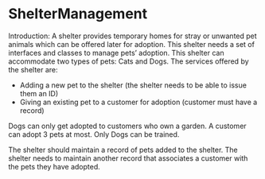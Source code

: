 # ShelterManagement

Introduction: 
A shelter provides temporary homes for stray or unwanted pet animals which can be offered later for adoption. This shelter needs a set of interfaces and classes to manage pets’ adoption. This shelter can accommodate two types of pets: Cats and Dogs. The services offered by the shelter are:
- Adding a new pet to the shelter (the shelter needs to be able to issue them an ID)
- Giving an existing pet to a customer for adoption (customer must have a record)

Dogs can only get adopted to customers who own a garden. A customer can adopt 3 pets at most. Only Dogs can be trained.

The shelter should maintain a record of pets added to the shelter. The shelter needs to maintain another record that associates a customer with the pets they have adopted.
